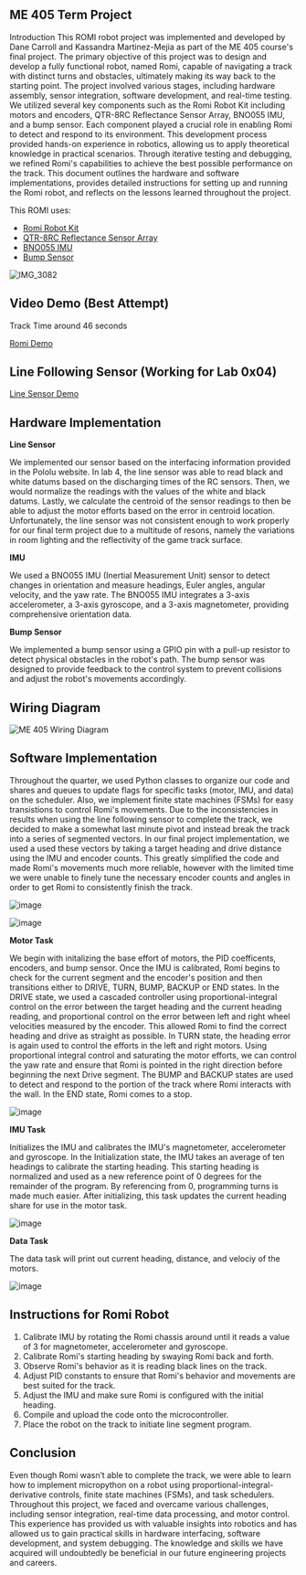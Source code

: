 ME 405 Term Project
-----------
Introduction
This ROMI robot project was implemented and developed by Dane Carroll and Kassandra Martinez-Mejia as part of the ME 405 course's final project. The primary objective of this project was to design and develop a fully functional robot, named Romi, capable of navigating a track with distinct turns and obstacles, ultimately making its way back to the starting point. The project involved various stages, including hardware assembly, sensor integration, software development, and real-time testing. We utilized several key components such as the Romi Robot Kit including motors and encoders, QTR-8RC Reflectance Sensor Array, BNO055 IMU, and a bump sensor. Each component played a crucial role in enabling Romi to detect and respond to its environment. This development process provided hands-on experience in robotics, allowing us to apply theoretical knowledge in practical scenarios. Through iterative testing and debugging, we refined Romi's capabilities to achieve the best possible performance on the track. This document outlines the hardware and software implementations, provides detailed instructions for setting up and running the Romi robot, and reflects on the lessons learned throughout the project.

This ROMI uses:
* [Romi Robot Kit](https://www.pololu.com/product/3501)
* [QTR-8RC Reflectance Sensor Array](https://www.pololu.com/product/961)
* [BNO055 IMU](https://www.adafruit.com/product/2472)
* [Bump Sensor](https://www.pololu.com/product/1402)

![IMG_3082](https://github.com/user-attachments/assets/72e92c9e-c616-40de-8959-288f8fd9a484)

Video Demo (Best Attempt)
----------
Track Time around 46 seconds

[Romi Demo](https://youtu.be/s87TgsQ6EN8)

Line Following Sensor (Working for Lab 0x04)
-----------
[Line Sensor Demo](https://youtube.com/shorts/gxOA3wK9QaQ)

Hardware Implementation
----------
**Line Sensor** 

We implemented our sensor based on the interfacing information provided in the Pololu website. In lab 4, the line sensor was able to read black and white datums based on the discharging times of the RC sensors. Then, we would normalize the readings with the values of the white and black datums. Lastly, we calculate the centroid of the sensor readings to then be able to adjust the motor efforts based on the error in centroid location. Unfortunately, the line sensor was not consistent enough to work properly for our final term project due to a multitude of resons, namely the variations in room lighting and the reflectivity of the game track surface. 


**IMU**

We used a BNO055 IMU (Inertial Measurement Unit) sensor to detect changes in orientation and measure headings, Euler angles, angular velocity, and the yaw rate. The BNO055 IMU integrates a 3-axis accelerometer, a 3-axis gyroscope, and a 3-axis magnetometer, providing comprehensive orientation data.

**Bump Sensor**

We implemented a bump sensor using a GPIO pin with a pull-up resistor to detect physical obstacles in the robot's path. The bump sensor was designed to provide feedback to the control system to prevent collisions and adjust the robot's movements accordingly. 

Wiring Diagram
-------------
![ME 405 Wiring Diagram](https://github.com/user-attachments/assets/890a9208-3beb-41d3-8dc9-746c81ee38b6)


Software Implementation
-------------
Throughout the quarter, we used Python classes to organize our code and shares and queues to update flags for specific tasks (motor, IMU, and data) on the scheduler. Also, we implement finite state machines (FSMs) for easy transistions to control Romi's movements. Due to the inconsistencies in results when using the line following sensor to complete the track, we decided to make a somewhat last minute pivot and instead break the track into a series of segmented vectors. In our final project implementation, we used a used these vectors by taking a target heading and drive distance using the IMU and encoder counts. This greatly simplified the code and made Romi's movements much more reliable, however with the limited time we were unable to finely tune the necessary encoder counts and angles in order to get Romi to consistently finish the track. 

![image](https://github.com/user-attachments/assets/18167bb8-2f02-4bd5-81ff-24647bcb6db6)


![image](https://github.com/user-attachments/assets/c524dbe2-5143-4d00-90ed-df60bb4af9d9)


**Motor Task**

We begin with initalizing the base effort of motors, the PID coefficents, encoders, and bump sensor. Once the IMU is calibrated, Romi begins to check for the current segment and the encoder's position and then transitions either to DRIVE, TURN, BUMP, BACKUP or END states. In the DRIVE state, we used a cascaded controller using proportional-integral control on the error between the target heading and the current heading reading, and proportional control on the error between left and right wheel velocities measured by the encoder. This allowed Romi to find the correct heading and drive as straight as possible. In TURN state, the heading error is again used to control the efforts in the left and right motors. Using proportional integral control and saturating the motor efforts, we can control the yaw rate and ensure that Romi is pointed in the right direction before beginning the next Drive segment. The BUMP and BACKUP states are used to detect and respond to the portion of the track where Romi interacts with the wall. In the END state, Romi comes to a stop. 

![image](https://github.com/user-attachments/assets/daca1d0c-b8b3-430f-8751-a08beb6d6eb8)


**IMU Task**

Initializes the IMU and calibrates the IMU's magnetometer, accelerometer and gyroscope. In the Initialization state, the IMU takes an average of ten headings to calibrate the starting heading. This starting heading is normalized and used as a new reference point of 0 degrees for the remainder of the program. By referencing from 0, programming turns is made much easier. After initializing, this task updates the current heading share for use in the motor task. 

![image](https://github.com/user-attachments/assets/19b0cd50-dcdd-4406-beb2-0f0f5d18e52f)


**Data Task**

The data task will print out current heading, distance, and velociy of the motors. 

![image](https://github.com/user-attachments/assets/c161276c-2ea2-44ad-8dfa-c0368376cdfe)



Instructions for Romi Robot
---------------
1. Calibrate IMU by rotating the Romi chassis around until it reads a value of 3 for magnetometer, accelerometer and gyroscope.
2. Calibrate Romi's starting heading by swaying Romi back and forth. 
3. Observe Romi's behavior as it is reading black lines on the track.
4. Adjust PID constants to ensure that Romi's behavior and movements are best suited for the track.
5. Adjust the IMU and make sure Romi is configured with the initial heading.
6. Compile and upload the code onto the microcontroller.
7. Place the robot on the track to initiate line segment program. 


Conclusion
---------------
Even though Romi wasn’t able to complete the track, we were able to learn how to implement micropython on a robot using proportional-integral-derivative controls, finite state machines (FSMs), and task schedulers. Throughout this project, we faced and overcame various challenges, including sensor integration, real-time data processing, and motor control. This experience has provided us with valuable insights into robotics and has allowed us to gain practical skills in hardware interfacing, software development, and system debugging. The knowledge and skills we have acquired will undoubtedly be beneficial in our future engineering projects and careers.
